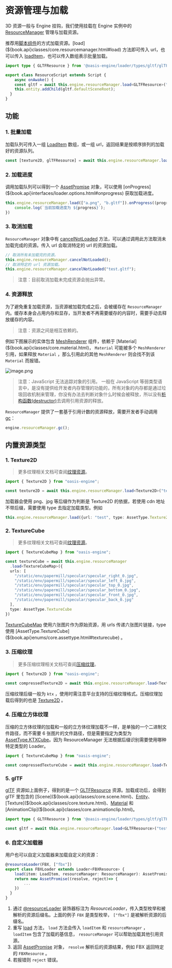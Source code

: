 # 资源管理与加载

3D 资源一般与 Engine 挂钩，我们使用挂载在 Engine 实例中的 [ResourceManager](${book.api}classes/core.engine.html#resourcemanager) 管理与加载资源。

推荐用[脚本组件](${book.manual}component/script)的方式加载资源。[load](${book.api}classes/core.resourcemanager.html#load) 方法即可传入 url，也可以传入 [loadItem](${book.api}modules/core.html#loaditem)，也可以传入数组表示批量加载。

```typescript
import type { GLTFResource } from '@oasis-engine/loader/types/gltf/glTF';

export class ResourceScript extends Script {
	async onAwake() {
  	const gltf = await this.engine.resourceManager.load<GLTFResource>("test.gltf");
    this.entity.addChild(gltf.defaultSceneRoot);
  }
}
```

## 功能

### 1. 批量加载
加载队列可传入一组 [LoadItem](${book.api}modules/core.html#loaditem) 数组，或一组 url，返回结果是按顺序排列的加载好的资源队列。

```typescript
const [texture2D, glTFResource] = await this.engine.resourceManager.load(["a.png", "b.gltf"]);
```

### 2. 加载进度
调用加载队列可以得到一个 [AssetPromise](${book.api}classes/core.assetpromise.html) 对象，可以使用 [onProgress](${book.api}interfaces/loader.options.html#onprogress) 获取加载进度。

```typescript
this.engine.resourceManager.load(["a.png", "b.gltf"]).onProgress((progress: number)=>{
	console.log(`当前加载进度为 ${progress}`);
})
```


### 3. 取消加载
`ResourceManager` 对象中有 [cancelNotLoaded](${book.api}classes/core.resourcemanager.html#cancelnotloaded) 方法，可以通过调用此方法取消未加载完成的资源。传入 url 会取消特定的 url 的资源加载。

```typescript
// 取消所有未加载完的资源。
this.engine.resourceManager.cancelNotLoaded();
// 取消特定的 url 资源加载。
this.engine.resourceManager.cancelNotLoaded("test.gltf");
```


> 注意：目前取消加载未完成资源会抛出异常。


### 4. 资源释放
为了避免重复加载资源，当资源被加载完成之后，会被缓存在 `ResourceManager` 内。缓存本身会占用内存和显存，当开发者不再需要缓存的内容时，需要手动去释放缓存的内容。

> 注意：资源之间是相互依赖的。

例如下图展示的实体包含 [MeshRenderer](${book.api}classes/core.meshrenderer.html) 组件，依赖于 [Material](${book.api}classes/core.material.html)， `Material` 可能被多个 `MeshRenderer` 引用，如果释放 `Material` ，那么引用此的其他 `MeshRenderer` 则会找不到该 `Material` 而报错。

![image.png](https://intranetproxy.alipay.com/skylark/lark/0/2020/png/161276/1597819978967-53a2f54e-9f35-4ab9-9d94-d500c98e8ba0.png#align=left&display=inline&height=494&margin=%5Bobject%20Object%5D&name=image.png&originHeight=988&originWidth=1968&size=588355&status=done&style=none&width=984)


> 注意：JavaScript 无法追踪对象的引用。 一般在 JavaScript 等弱类型语言中，是没有提供给开发者内存管理的功能的，所有对象的内存都是通过垃圾回收机制来管理，你没有办法去判断对象什么时候会被释放，所以没有[析构函数(destructor)](https://zh.wikipedia.org/wiki/%E8%A7%A3%E6%A7%8B%E5%AD%90)去调用引用资源的释放。


`ResourceManager` 提供了一套基于引用计数的资源释放，需要开发者手动调用 [gc](${book.api}classes/core.resourcemanager.html#gc)：

```typescript
engine.resourceManager.gc();
```

## 内置资源类型

### 1. Texture2D

> 更多纹理相关文档可查阅[纹理资源](${book.manual}resource/texture)。

```typescript
import { Texture2D } from "oasis-engine";

const texture2D = await this.engine.resourceManager.load<Texture2D>("test.png");
```
加载器会使用 png、jpg 等后缀作为判断是 Texture2D 的依据，若使用 cdn 地址不带后缀，需要使用 type 去指定加载类型。例如
```typescript
this.engine.resourceManager.load({url: "test", type: AssetType.Texture2D});
```


### 2. TextureCube
> 更多纹理相关文档可查阅[纹理资源](${book.manual}resource/texture)。

```typescript
import { TextureCubeMap } from "oasis-engine";

const textureCube = await this.engine.resourceManager
  .load<TextureCubeMap>({
  urls: [
    "/static/env/papermill/specular/specular_right_0.jpg",
    "/static/env/papermill/specular/specular_left_0.jpg",
    "/static/env/papermill/specular/specular_top_0.jpg",
    "/static/env/papermill/specular/specular_bottom_0.jpg",
    "/static/env/papermill/specular/specular_front_0.jpg",
    "/static/env/papermill/specular/specular_back_0.jpg"
  ],
  type: AssetType.TextureCube
})
```

[TextureCubeMap](${book.api}classes/core.texturecubemap.html) 使用六张图片作为原始资源，用 urls 传递六张图片链接，type 使用 [AssetType.TextureCube](${book.api}enums/core.assettype.html#texturecube) 。


### 3. 压缩纹理
> 更多压缩纹理相关文档可查阅[压缩纹理](${book.api}resource/texture.html#压缩纹理)。

```typescript
import { Texture2D } from "oasis-engine";

const compressedTexture2D = await this.engine.resourceManager.load<Texture2D>("test.ktx");
```
压缩纹理后缀一般为 `ktx` ，使用时需注意平台支持的压缩纹理格式。压缩纹理加载后得到的也是 [Texture2D](${book.api}classes/core.texture2d.html) 。


### 4. 压缩立方体纹理
压缩的立方体纹理的加载和一般的立方体纹理加载不一样，是单独的一个二进制文件路径，而不需要 6 张图片的文件路径，但是需要指定为类型为 [AssetType.KTXCube](${book.api}enums/core.assettype.html#ktxcube)。因为 ResourceManager 无法根据后缀识别需要使用哪种特定类型的 Loader。

```typescript
import { TextureCubeMap } from "oasis-engine";

const compressedTextureCube = await this.engine.resourceManager.load<TextureCubeMap>({url: "test.ktx", type: AssetType.KTXCube});
```

### 5. glTF

[glTF](https://www.khronos.org/gltf/) 资源如上面例子，得到的是一个 [GLTFResource](${book.api}classes/loader.gltfresource.html) 资源。加载成功后，会得到 glTF 里包含的 [Scene](${book.api}classes/core.scene.html)、[Entity](${book.api}classes/core.entity.html)、[Texture](${book.api}classes/core.texture.html)、[Material](${book.api}classes/core.material.html) 和 [AnimationClip](${book.api}classes/core.animationclip.html)。

``` typescript
import type { GLTFResource } from '@oasis-engine/loader/types/gltf/glTF';

const gltf = await this.engine.resourceManager.load<GLTFResource>("test.gltf");
```

### 6. 自定义加载器
用户也可以自定义加载器来加载自定义的资源：

```typescript
@resourceLoader(FBX, ["fbx"])
export class FBXLoader extends Loader<FBXResource> {
	load(item: LoadItem, resourceManager: ResourceManager): AssetPromise<FBXResource> {
  	return new AssetPromise((resolve, reject)=> {
    	...
    }) 
  }
}
```

1. 通过 [@resourceLoader](${book.api}modules/core.html#resourceloader) 装饰器标注为 *ResourceLoader*，传入类型枚举和被解析的资源后缀名。上面的例子 `FBX` 是类型枚举， `["fbx"]` 是被解析资源的后缀名。
1. 重写 [load](${book.api}classes/core.resourcemanager.html#load) 方法， `load` 方法会传入 `loadItem` 和 `resourceManager` ， `loadItem` 包含了加载的基信息， `resourceManager` 可以帮助加载其他引用资源。
1. 返回 [AssetPromise](${book.api}classes/core.assetpromise.html) 对象， `resolve` 解析后的资源结果，例如 FBX 返回特定的 `FBXResource` 。
1. 若报错则 `reject` 错误。